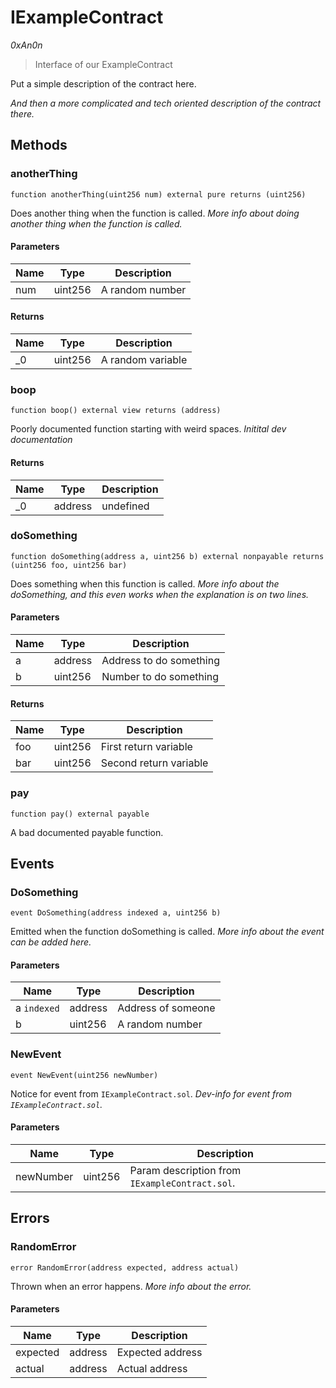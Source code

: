 # IExampleContract

_0xAn0n_

> Interface of our ExampleContract

Put a simple description of the contract here.

_And then a more complicated and tech oriented description of the contract there._

## Methods

### anotherThing

```solidity
function anotherThing(uint256 num) external pure returns (uint256)
```

Does another thing when the function is called.
_More info about doing another thing when the function is called._

#### Parameters

| Name | Type    | Description     |
| ---- | ------- | --------------- |
| num  | uint256 | A random number |

#### Returns

| Name | Type    | Description       |
| ---- | ------- | ----------------- |
| \_0  | uint256 | A random variable |

### boop

```solidity
function boop() external view returns (address)
```

Poorly documented function starting with weird spaces.
_Initital dev documentation_

#### Returns

| Name | Type    | Description |
| ---- | ------- | ----------- |
| \_0  | address | undefined   |

### doSomething

```solidity
function doSomething(address a, uint256 b) external nonpayable returns (uint256 foo, uint256 bar)
```

Does something when this function is called.
_More info about the doSomething, and this even works when the explanation is on two lines._

#### Parameters

| Name | Type    | Description             |
| ---- | ------- | ----------------------- |
| a    | address | Address to do something |
| b    | uint256 | Number to do something  |

#### Returns

| Name | Type    | Description            |
| ---- | ------- | ---------------------- |
| foo  | uint256 | First return variable  |
| bar  | uint256 | Second return variable |

### pay

```solidity
function pay() external payable
```

A bad documented payable function.

## Events

### DoSomething

```solidity
event DoSomething(address indexed a, uint256 b)
```

Emitted when the function doSomething is called.
_More info about the event can be added here._

#### Parameters

| Name        | Type    | Description        |
| ----------- | ------- | ------------------ |
| a `indexed` | address | Address of someone |
| b           | uint256 | A random number    |

### NewEvent

```solidity
event NewEvent(uint256 newNumber)
```

Notice for event from `IExampleContract.sol`.
_Dev-info for event from `IExampleContract.sol`._

#### Parameters

| Name      | Type    | Description                                    |
| --------- | ------- | ---------------------------------------------- |
| newNumber | uint256 | Param description from `IExampleContract.sol`. |

## Errors

### RandomError

```solidity
error RandomError(address expected, address actual)
```

Thrown when an error happens.
_More info about the error._

#### Parameters

| Name     | Type    | Description      |
| -------- | ------- | ---------------- |
| expected | address | Expected address |
| actual   | address | Actual address   |
